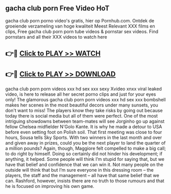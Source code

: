 ## gacha club porn Free Video HoT 

gacha club porn porno video's gratis, hier op Pornhub.com. Ontdek de groeiende verzameling van hoge kwaliteit Meest Relevant XXX films en clips,
Free gacha club porn porn tube videos & pornstar sex videos. Find pornstars and all their XXX videos to watch here


## 👉🔴 [Click to PLAY >> WATCH](http://us.freeplayer.one?title=gacha_club_porn&ref=16D)

## 👉🔴 [Click to PLAY >> DOWNLOAD](http://us.freeplayer.one?title=gacha_club_porn&ref=16D)


gacha club porn porn videos xxx hd sex xxx sexy Xvideo xnxx viral leaked video, is here to release all her secret porno clips and just for your eyes only! The glamorous gacha club porn porn videos xxx hd sex xxx bombshell makes her scenes in the most beautiful decors under many sunsets, you don't want to miss! The players know they take risks by going out because today there is social media but all of them were perfect. One of the most intriguing showdowns between team-mates will see Jorginho go up against fellow Chelsea midfielder N'Golo Kante. It is why he made a detour to USA before even setting foot on Polish soil. That first meeting was close to four hours, Sousa tells Sky Sports. With two winners in the last month and over and given away in prizes, could you be the next player to land the quarter of a million pounds? Again, though, Maggiore felt compelled to make a big call; to do right by himself. Doing so certainly did not hinder his development; if anything, it helped. Some people will think I’m stupid for saying that, but we have that belief and confidence that we can win it. Not many people on the outside will think that but I’m sure everyone in this dressing room – the players, the staff and the management – all have that same belief that we can. Rashford, however, insists there are no truth to those rumours and that he is focused on improving his own game.